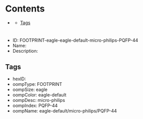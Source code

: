 



Contents
========

* [](#)
	* [Tags](#tags)

# 

- ID: FOOTPRINT-eagle-eagle-default-micro-philips-PQFP-44
- Name: 
- Description: 

## Tags

- hexID: 
- oompType: FOOTPRINT
- oompSize: eagle
- oompColor: eagle-default
- oompDesc: micro-philips
- oompIndex: PQFP-44
- oompName: eagle-default/micro-philips/PQFP-44
